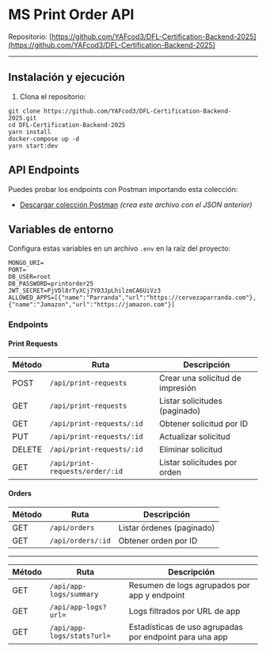 # MS Print Order API


Repositorio: [https://github.com/YAFcod3/DFL-Certification-Backend-2025](https://github.com/YAFcod3/DFL-Certification-Backend-2025)

---

## Instalación y ejecución

1. Clona el repositorio:

``` 
git clone https://github.com/YAFcod3/DFL-Certification-Backend-2025.git
cd DFL-Certification-Backend-2025
yarn install
docker-compose up -d
yarn start:dev

```

## API Endpoints

Puedes probar los endpoints con Postman importando esta colección:

- [Descargar colección Postman](./mnt/data/ms-print-order.postman_collection.json) *(crea este archivo con el JSON anterior)*


## Variables de entorno

Configura estas variables en un archivo `.env` en la raíz del proyecto:

```env
MONGO_URI=
PORT=
DB_USER=root
DB_PASSWORD=printorder25
JWT_SECRET=PjVDl8rTyXCj7Y03JpLhilzmCA6UiVz3
ALLOWED_APPS=[{"name":"Parranda","url":"https://cervezaparranda.com"},{"name":"Jamazon","url":"https://jamazon.com"}]

```

### Endpoints 

#### Print Requests

| Método | Ruta                        | Descripción                     |
|--------|-----------------------------|--------------------------------|
| POST   | `/api/print-requests`        | Crear una solicitud de impresión |
| GET    | `/api/print-requests`        | Listar solicitudes (paginado)   |
| GET    | `/api/print-requests/:id`    | Obtener solicitud por ID        |
| PUT    | `/api/print-requests/:id`    | Actualizar solicitud            |
| DELETE | `/api/print-requests/:id`    | Eliminar solicitud              |
| GET    | `/api/print-requests/order/:id` | Listar solicitudes por orden   |

#### Orders

| Método | Ruta              | Descripción            |
|--------|-------------------|-----------------------|
| GET    | `/api/orders`     | Listar órdenes (paginado) |
| GET    | `/api/orders/:id` | Obtener orden por ID     |

---

| Método | Ruta                       | Descripción                                             |
| ------ | -------------------------- | ------------------------------------------------------- |
| GET    | `/api/app-logs/summary`    | Resumen de logs agrupados por app y endpoint            |
| GET    | `/api/app-logs?url=`       | Logs filtrados por URL de app                           |
| GET    | `/api/app-logs/stats?url=` | Estadísticas de uso agrupadas por endpoint para una app |
